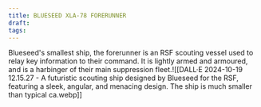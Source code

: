 ```yaml
---
title: BLUESEED XLA-78 FORERUNNER
draft: 
tags:
---
```

Blueseed's smallest ship, the forerunner is an RSF scouting vessel used to relay key information to their command. It is lightly armed and armoured, and is a harbinger of their main suppression fleet.![[DALL·E 2024-10-19 12.15.27 - A futuristic scouting ship designed by Blueseed for the RSF, featuring a sleek, angular, and menacing design. The ship is much smaller than typical ca.webp]]